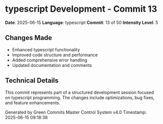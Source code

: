 ﻿# typescript Development - Commit 13

**Date**: 2025-06-15
**Language**: typescript
**Commit**: 13 of 50
**Intensity Level**: 5

## Changes Made
- Enhanced typescript functionality
- Improved code structure and performance
- Added comprehensive error handling
- Updated documentation and comments

## Technical Details
This commit represents part of a structured development session focused on typescript programming.
The changes include optimizations, bug fixes, and feature enhancements.

Generated by Green Commits Master Control System v4.0
Timestamp: 2025-06-15 09:18:38
